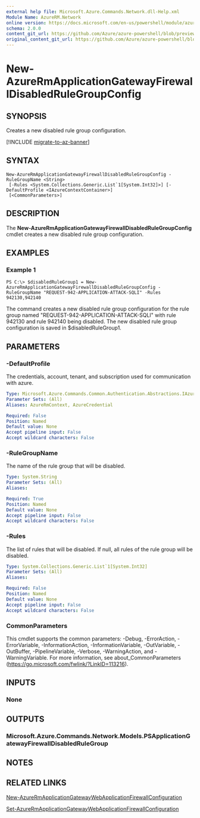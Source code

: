 ```yaml
---
external help file: Microsoft.Azure.Commands.Network.dll-Help.xml
Module Name: AzureRM.Network
online version: https://docs.microsoft.com/en-us/powershell/module/azurerm.network/new-azurermapplicationgatewayfirewalldisabledrulegroupconfig
schema: 2.0.0
content_git_url: https://github.com/Azure/azure-powershell/blob/preview/src/ResourceManager/Network/Commands.Network/help/New-AzureRmApplicationGatewayFirewallDisabledRuleGroupConfig.md
original_content_git_url: https://github.com/Azure/azure-powershell/blob/preview/src/ResourceManager/Network/Commands.Network/help/New-AzureRmApplicationGatewayFirewallDisabledRuleGroupConfig.md
---
```


# New-AzureRmApplicationGatewayFirewallDisabledRuleGroupConfig

## SYNOPSIS
Creates a new disabled rule group configuration.

[!INCLUDE [migrate-to-az-banner](../../includes/migrate-to-az-banner.md)]

## SYNTAX

```
New-AzureRmApplicationGatewayFirewallDisabledRuleGroupConfig -RuleGroupName <String>
 [-Rules <System.Collections.Generic.List`1[System.Int32]>] [-DefaultProfile <IAzureContextContainer>]
 [<CommonParameters>]
```

## DESCRIPTION
The **New-AzureRmApplicationGatewayFirewallDisabledRuleGroupConfig** cmdlet creates a new disabled rule group configuration.

## EXAMPLES

### Example 1
```
PS C:\> $disabledRuleGroup1 = New-AzureRmApplicationGatewayFirewallDisabledRuleGroupConfig -RuleGroupName "REQUEST-942-APPLICATION-ATTACK-SQLI" -Rules 942130,942140
```

The command creates a new disabled rule group configuration for the rule group named "REQUEST-942-APPLICATION-ATTACK-SQLI" with rule 942130 and rule 942140 being disabled. The new disabled rule group configuration is saved in $disabledRuleGroup1.

## PARAMETERS

### -DefaultProfile
The credentials, account, tenant, and subscription used for communication with azure.

```yaml
Type: Microsoft.Azure.Commands.Common.Authentication.Abstractions.IAzureContextContainer
Parameter Sets: (All)
Aliases: AzureRmContext, AzureCredential

Required: False
Position: Named
Default value: None
Accept pipeline input: False
Accept wildcard characters: False
```

### -RuleGroupName
The name of the rule group that will be disabled.

```yaml
Type: System.String
Parameter Sets: (All)
Aliases:

Required: True
Position: Named
Default value: None
Accept pipeline input: False
Accept wildcard characters: False
```

### -Rules
The list of rules that will be disabled.
If null, all rules of the rule group will be disabled.

```yaml
Type: System.Collections.Generic.List`1[System.Int32]
Parameter Sets: (All)
Aliases:

Required: False
Position: Named
Default value: None
Accept pipeline input: False
Accept wildcard characters: False
```

### CommonParameters
This cmdlet supports the common parameters: -Debug, -ErrorAction, -ErrorVariable, -InformationAction, -InformationVariable, -OutVariable, -OutBuffer, -PipelineVariable, -Verbose, -WarningAction, and -WarningVariable. For more information, see about_CommonParameters (https://go.microsoft.com/fwlink/?LinkID=113216).

## INPUTS

### None

## OUTPUTS

### Microsoft.Azure.Commands.Network.Models.PSApplicationGatewayFirewallDisabledRuleGroup

## NOTES

## RELATED LINKS

[New-AzureRmApplicationGatewayWebApplicationFirewallConfiguration](./New-AzureRmApplicationGatewayWebApplicationFirewallConfiguration.md)

[Set-AzureRmApplicationGatewayWebApplicationFirewallConfiguration](./Set-AzureRmApplicationGatewayWebApplicationFirewallConfiguration.md)

